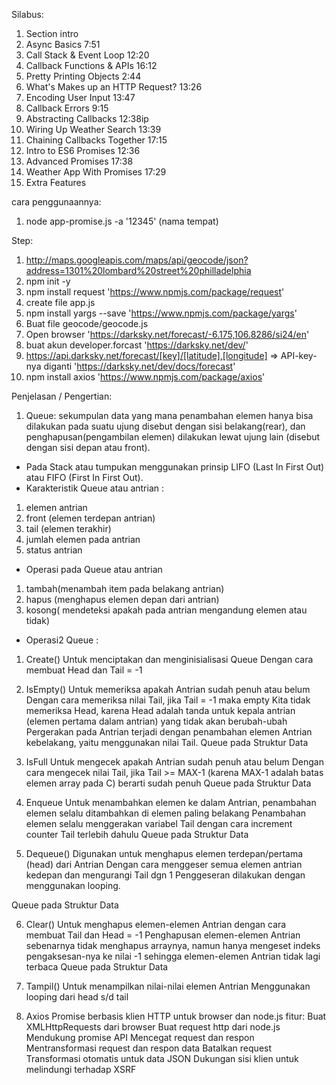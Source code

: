 Silabus:

1. Section intro 
2. Async Basics 7:51
3. Call Stack & Event Loop 12:20
4. Callback Functions & APIs 16:12
5. Pretty Printing Objects 2:44
6. What's Makes up an HTTP Request? 13:26
7. Encoding User Input 13:47
8. Callback Errors 9:15
9. Abstracting Callbacks 12:38ip
10. Wiring Up Weather Search 13:39
11. Chaining Callbacks Together 17:15
12. Intro to ES6 Promises 12:36
13. Advanced Promises 17:38
14. Weather App With Promises 17:29
15. Extra Features 

cara penggunaannya:
1. node app-promise.js -a '12345' (nama tempat)

Step:
1. http://maps.googleapis.com/maps/api/geocode/json?address=1301%20lombard%20street%20philladelphia
2. npm init -y
3. npm install request 'https://www.npmjs.com/package/request'
4. create file app.js
5. npm install yargs --save 'https://www.npmjs.com/package/yargs'
6. Buat file geocode/geocode.js
7. Open browser 'https://darksky.net/forecast/-6.175,106.8286/si24/en'
8. buat akun developer.forcast 'https://darksky.net/dev/'
9. https://api.darksky.net/forecast/[key]/[latitude],[longitude] => API-key-nya diganti 'https://darksky.net/dev/docs/forecast'
10. npm install axios 'https://www.npmjs.com/package/axios'


Penjelasan / Pengertian:

1. Queue: sekumpulan data yang mana penambahan elemen hanya bisa dilakukan pada suatu ujung disebut dengan sisi belakang(rear), dan penghapusan(pengambilan elemen) dilakukan lewat ujung lain (disebut dengan sisi depan atau front). 
- Pada Stack atau tumpukan menggunakan prinsip LIFO (Last In First Out) atau FIFO (First In First Out).
- Karakteristik Queue atau antrian :
1. elemen antrian
2. front (elemen terdepan antrian)
3. tail (elemen terakhir)
4. jumlah elemen pada antrian
5. status antrian
- Operasi pada Queue atau antrian
1. tambah(menambah item pada belakang antrian)
2. hapus (menghapus elemen depan dari antrian)
3. kosong( mendeteksi apakah pada antrian mengandung elemen atau tidak)
- Operasi2 Queue :
1. Create()
Untuk menciptakan dan menginisialisasi Queue
Dengan cara membuat Head dan Tail  = -1
 
2. IsEmpty()
Untuk memeriksa apakah Antrian sudah penuh atau belum
Dengan cara memeriksa nilai Tail, jika Tail = -1 maka empty
Kita tidak memeriksa Head, karena Head adalah tanda untuk kepala antrian (elemen pertama dalam antrian) yang tidak akan berubah-ubah
Pergerakan pada Antrian terjadi dengan penambahan elemen Antrian kebelakang, yaitu menggunakan nilai Tail.
Queue pada Struktur Data
 
3. IsFull
Untuk mengecek apakah Antrian sudah penuh atau belum
Dengan cara mengecek nilai Tail, jika Tail >= MAX-1 (karena MAX-1 adalah batas elemen array pada C) berarti sudah penuh
Queue pada Struktur Data
 
 
4. Enqueue
Untuk menambahkan elemen ke dalam Antrian, penambahan elemen selalu ditambahkan di elemen paling belakang
Penambahan elemen selalu menggerakan variabel Tail dengan cara increment counter Tail terlebih dahulu
Queue pada Struktur Data
 
5. Dequeue()
Digunakan untuk menghapus elemen terdepan/pertama (head) dari Antrian
Dengan cara menggeser semua elemen antrian kedepan dan mengurangi Tail dgn 1
Penggeseran dilakukan dengan menggunakan looping.

Queue pada Struktur Data
 
6. Clear()
Untuk menghapus elemen-elemen Antrian dengan cara membuat Tail dan Head = -1
Penghapusan elemen-elemen Antrian sebenarnya tidak menghapus arraynya, namun hanya mengeset indeks pengaksesan-nya ke nilai -1 sehingga elemen-elemen Antrian tidak lagi terbaca
Queue pada Struktur Data
 
7. Tampil()
Untuk menampilkan nilai-nilai elemen Antrian
Menggunakan looping dari head s/d tail

8. Axios
    Promise berbasis klien HTTP untuk browser dan node.js
        fitur: 
            Buat XMLHttpRequests dari browser
            Buat request http dari node.js
            Mendukung promise API
            Mencegat request dan respon
            Mentransformasi request dan respon data
            Batalkan request
            Transformasi otomatis untuk data JSON
            Dukungan sisi klien untuk melindungi terhadap XSRF

